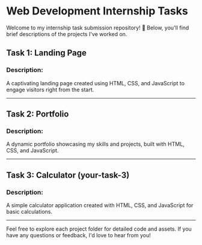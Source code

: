 # Web Development Internship Tasks

Welcome to my internship task submission repository! 🚀 Below, you'll find brief descriptions of the projects I've worked on.

## Task 1: Landing Page

### Description:
A captivating landing page created using HTML, CSS, and JavaScript to engage visitors right from the start.

---

## Task 2: Portfolio

### Description:
A dynamic portfolio showcasing my skills and projects, built with HTML, CSS, and JavaScript.

---

## Task 3: Calculator (your-task-3)

### Description:
A simple calculator application created with HTML, CSS, and JavaScript for basic calculations.

---

Feel free to explore each project folder for detailed code and assets. If you have any questions or feedback, I'd love to hear from you!
